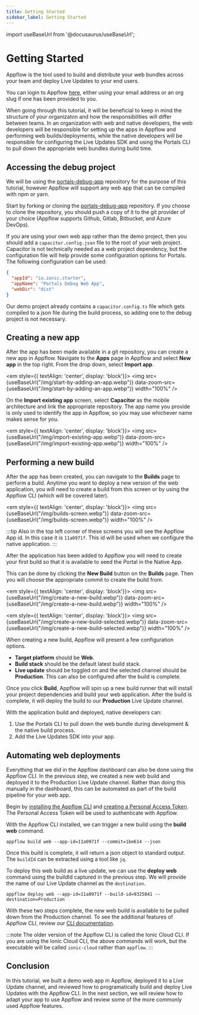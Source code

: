 ```yaml
---
title: Getting Started
sidebar_label: Getting Started
---
```


import useBaseUrl from '@docusaurus/useBaseUrl';

# Getting Started

Appflow is the tool used to build and distribute your web bundles across your team and deploy Live Updates to your end users. 

You can login to Appflow [here](https://ionic.io/login), either using your email address or an org slug if one has been provided to you. 

When going through this tutorial, it will be beneficial to keep in mind the structure of your organizaton and how the responsibilities will differ between teams. In an organization with web and native developers, the web developers will be responsible for setting up the apps in Appflow and performing web builds/deployments, while the native developers will be responsible for configuring the Live Updates SDK and using the Portals CLI to pull down the appropriate web bundles during build time.

## Accessing the debug project

We will be using the [portals-debug-app](https://github.com/ionic-team/portals-debug-app) repository for the purpose of this tutorial, however Appflow will support any web app that can be compiled with npm or yarn.

Start by forking or cloning the [portals-debug-app](https://github.com/ionic-team/portals-debug-app) repository. If you choose to clone the repository, you should push a copy of it to the git provider of your choice (Appflow supports Github, Gitlab, Bitbucket, and Azure DevOps). 

If you are using your own web app rather than the demo project, then you should add a `capacitor.config.json` file to the root of your web project. Capacitor is not technically needed as a web project dependency, but the configuration file will help provide some configuration options for Portals. The following configuration can be used:
```json
{
  "appId": "io.ionic.starter",
  "appName": "Portals Debug Web App",
  "webDir": "dist"
}
```

Our demo project already contains a `capacitor.config.ts` file which gets compiled to a json file during the build process, so adding one to the debug project is not necessary.

## Creating a new app

After the app has been made available in a git repository, you can create a new app in Appflow. Navigate to the **Apps** page in Appflow and select **New app** in the top right. From the drop down, select **Import app**.

<em style={{ textAlign: 'center', display: 'block'}}>
  <img 
    src={useBaseUrl("/img/start-by-adding-an-app.webp")} 
    data-zoom-src={useBaseUrl("/img/start-by-adding-an-app.webp")} 
    width="100%"
  />
</em>

On the **Import existing app** screen, select **Capacitor** as the mobile architecture and link the appropriate repository. The app name you provide is only used to identify the app in Appflow, so you may use whichever name makes sense for you.

<em style={{ textAlign: 'center', display: 'block'}}>
  <img 
    src={useBaseUrl("/img/import-existing-app.webp")} 
    data-zoom-src={useBaseUrl("/img/import-existing-app.webp")} 
    width="100%"
  />
</em>


## Performing a new build

After the app has been created, you can navigate to the **Builds** page to perform a build. Anytime you want to deploy a new version of the web application, you will need to create a build from this screen or by using the Appflow CLI (which will be covered later).

<em style={{ textAlign: 'center', display: 'block'}}>
  <img 
    src={useBaseUrl("/img/builds-screen.webp")} 
    data-zoom-src={useBaseUrl("/img/builds-screen.webp")} 
    width="100%"
  />
</em>

:::tip
Also in the top left corner of these screens you will see the Appflow App id. In this case it is `11a0971f`. This id will be used when we configure the native application.
:::

After the application has been added to Appflow you will need to create your first build so that it is available to seed the Portal in the Native App.

This can be done by clicking the **New Build** button on the **Builds** page. Then you will choose the appropriate commit to create the build from.

<em style={{ textAlign: 'center', display: 'block'}}>
  <img 
    src={useBaseUrl("/img/create-a-new-build.webp")} 
    data-zoom-src={useBaseUrl("/img/create-a-new-build.webp")} 
    width="100%"
  />
</em>

<em style={{ textAlign: 'center', display: 'block'}}>
  <img 
    src={useBaseUrl("/img/create-a-new-build-selected.webp")} 
    data-zoom-src={useBaseUrl("/img/create-a-new-build-selected.webp")} 
    width="100%"
  />
</em>

When creating a new build, Appflow will present a few configuration options.
- **Target platform** should be **Web**.
- **Build stack** should be the default latest build stack.
- **Live update** should be toggled on and the selected channel should be **Production**. This can also be configured after the build is complete.

Once you click **Build**, Appflow will spin up a new build runner that will install your project dependencies and build your web application. After the build is complete, it will deploy the build to our **Production** Live Update channel.

With the application build and deployed, native developers can:
1. Use the Portals CLI to pull down the web bundle during development & the native build process.
2. Add the Live Updates SDK into your app.


## Automating web deployments

Everything that we did in the Appflow dashboard can also be done using the Appflow CLI. In the previous step, we created a new web build and deployed it to the Production Live Update channel. Rather than doing this manually in the dashboard, this can be automated as part of the build pipeline for your web app.

Begin by [installing the Appflow CLI](https://ionic.io/docs/appflow/cli/overview#install) and [creating a Personal Access Token](https://ionic.io/docs/appflow/cli/overview#authentication). The Personal Access Token will be used to authenticate with Appflow.

With the Appflow CLI installed, we can trigger a new build using the **build web** command.

```
appflow build web --app-id=11a0971f --commit=1be614 --json
```

Once this build is complete, it will return a json object to standard output. The `buildId` can be extracted using a tool like `jq`. 

To deploy this web build as a live update, we can use the **deploy web** command using the buildId captured in the previous step. We will provide the name of our Live Update channel as the `destination`. 

```
appflow deploy web --app-id=11a0971f --build-id=9325841 --destination=Production
```

With these two steps complete, the new web build is available to be pulled down from the Production channel. To see the additional features of Appflow CLI, review our [CLI documentation](https://ionic.io/docs/appflow/cli/overview).

:::note
The older version of the Appflow CLI is called the Ionic Cloud CLI. If you are using the Ionic Cloud CLI, the above commands will work, but the executable will be called `ionic-cloud` rather than `appflow`.
:::


## Conclusion

In this tutorial, we built a demo web app in Appflow, deployed it to a Live Update channel, and reviewed how to programatically build and deploy Live Updates with the Appflow CLI. In the next section, we will review how to adapt your app to use Appflow and review some of the more commonly used Appflow features.